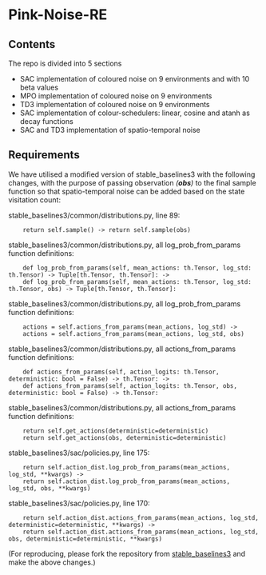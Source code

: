 # Pink-Noise-RE

## Contents
The repo is divided into 5 sections 
- SAC implementation of coloured noise on 9 environments and with 10 beta values
- MPO implementation of coloured noise on 9 environments
- TD3 implementation of coloured noise on 9 environments
- SAC implementation of colour-schedulers: linear, cosine and atanh as decay functions 
- SAC and TD3 implementation of spatio-temporal noise

## Requirements
We have utilised a modified version of stable_baselines3 with the following changes, with the purpose of passing observation _(**obs**)_ to the final sample function so that spatio-temporal noise can be added based on the state visitation count: 

stable_baselines3/common/distributions.py, line 89: 

        return self.sample() -> return self.sample(obs)
        
stable_baselines3/common/distributions.py, all log_prob_from_params function definitions:

        def log_prob_from_params(self, mean_actions: th.Tensor, log_std: th.Tensor) -> Tuple[th.Tensor, th.Tensor]: ->
        def log_prob_from_params(self, mean_actions: th.Tensor, log_std: th.Tensor, obs) -> Tuple[th.Tensor, th.Tensor]:
        
stable_baselines3/common/distributions.py, all log_prob_from_params function definitions:

        actions = self.actions_from_params(mean_actions, log_std) ->
        actions = self.actions_from_params(mean_actions, log_std, obs)
        
stable_baselines3/common/distributions.py, all actions_from_params function definitions:

        def actions_from_params(self, action_logits: th.Tensor, deterministic: bool = False) -> th.Tensor: ->
        def actions_from_params(self, action_logits: th.Tensor, obs, deterministic: bool = False) -> th.Tensor:
        
stable_baselines3/common/distributions.py, all actions_from_params function definitions:

        return self.get_actions(deterministic=deterministic)
        return self.get_actions(obs, deterministic=deterministic)
        
stable_baselines3/sac/policies.py, line 175: 

        return self.action_dist.log_prob_from_params(mean_actions, log_std, **kwargs) ->
        return self.action_dist.log_prob_from_params(mean_actions, log_std, obs, **kwargs)
        
stable_baselines3/sac/policies.py, line 170:

        return self.action_dist.actions_from_params(mean_actions, log_std, deterministic=deterministic, **kwargs) ->
        return self.action_dist.actions_from_params(mean_actions, log_std, obs, deterministic=deterministic, **kwargs)

(For reproducing, please fork the repository from [stable_baselines3](https://github.com/DLR-RM/stable-baselines3) and make the above changes.)


